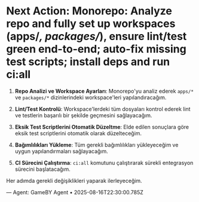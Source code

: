 # Next Action: Monorepo: Analyze repo and fully set up workspaces (apps/*, packages/*), ensure lint/test green end-to-end; auto-fix missing test scripts; install deps and run ci:all

1. **Repo Analizi ve Workspace Ayarları**: Monorepo'yu analiz ederek `apps/*` ve `packages/*` dizinlerindeki workspace'leri yapılandıracağım.

2. **Lint/Test Kontrolü**: Workspace'lerdeki tüm dosyaları kontrol ederek lint ve testlerin başarılı bir şekilde geçmesini sağlayacağım.

3. **Eksik Test Scriptlerini Otomatik Düzeltme**: Elde edilen sonuçlara göre eksik test scriptlerini otomatik olarak düzelteceğim.

4. **Bağımlılıkları Yükleme**: Tüm gerekli bağımlılıkları yükleyeceğim ve uygun yapılandırmaları sağlayacağım.

5. **CI Sürecini Çalıştırma**: `ci:all` komutunu çalıştırarak sürekli entegrasyon sürecini başlatacağım. 

Her adımda gerekli değişiklikleri yaparak ilerleyeceğim.

— Agent: GameBY Agent • 2025-08-16T22:30:00.785Z
